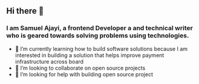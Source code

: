 ## Hi there 👋

### I am Samuel Ajayi, a frontend Developer a and technical writer who is geared towards solving problems using technologies.



- 🌱 I’m currently learning how to build software solutions because I am interested in building a solution that helps improve payment infrastructure across board 
- 👯 I’m looking to collaborate on open source projects
- 🤔 I’m looking for help with building open source project
